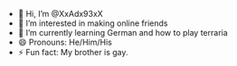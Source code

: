 - 👋 Hi, I’m @XxAdx93xX
- 👀 I’m interested in making online friends
- 🌱 I’m currently learning German and how to play terraria
- 😄 Pronouns: He/Him/His
- ⚡ Fun fact: My brother is gay.

<!---
XxAdx93xX/XxAdx93xX is a ✨ special ✨ repository because its `README.md` (this file) appears on your GitHub profile.
You can click the Preview link to take a look at your changes.
--->

